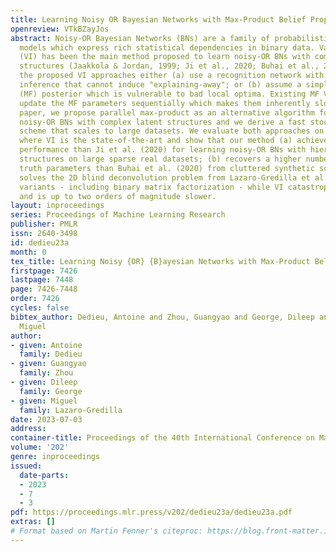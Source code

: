 ```yaml
---
title: Learning Noisy OR Bayesian Networks with Max-Product Belief Propagation
openreview: VTkBZayJos
abstract: Noisy-OR Bayesian Networks (BNs) are a family of probabilistic graphical
  models which express rich statistical dependencies in binary data. Variational inference
  (VI) has been the main method proposed to learn noisy-OR BNs with complex latent
  structures (Jaakkola & Jordan, 1999; Ji et al., 2020; Buhai et al., 2020). However,
  the proposed VI approaches either (a) use a recognition network with standard amortized
  inference that cannot induce "explaining-away"; or (b) assume a simple mean-field
  (MF) posterior which is vulnerable to bad local optima. Existing MF VI methods also
  update the MF parameters sequentially which makes them inherently slow. In this
  paper, we propose parallel max-product as an alternative algorithm for learning
  noisy-OR BNs with complex latent structures and we derive a fast stochastic training
  scheme that scales to large datasets. We evaluate both approaches on several benchmarks
  where VI is the state-of-the-art and show that our method (a) achieves better test
  performance than Ji et al. (2020) for learning noisy-OR BNs with hierarchical latent
  structures on large sparse real datasets; (b) recovers a higher number of ground
  truth parameters than Buhai et al. (2020) from cluttered synthetic scenes; and (c)
  solves the 2D blind deconvolution problem from Lazaro-Gredilla et al. (2021) and
  variants - including binary matrix factorization - while VI catastrophically fails
  and is up to two orders of magnitude slower.
layout: inproceedings
series: Proceedings of Machine Learning Research
publisher: PMLR
issn: 2640-3498
id: dedieu23a
month: 0
tex_title: Learning Noisy {OR} {B}ayesian Networks with Max-Product Belief Propagation
firstpage: 7426
lastpage: 7448
page: 7426-7448
order: 7426
cycles: false
bibtex_author: Dedieu, Antoine and Zhou, Guangyao and George, Dileep and Lazaro-Gredilla,
  Miguel
author:
- given: Antoine
  family: Dedieu
- given: Guangyao
  family: Zhou
- given: Dileep
  family: George
- given: Miguel
  family: Lazaro-Gredilla
date: 2023-07-03
address: 
container-title: Proceedings of the 40th International Conference on Machine Learning
volume: '202'
genre: inproceedings
issued:
  date-parts:
  - 2023
  - 7
  - 3
pdf: https://proceedings.mlr.press/v202/dedieu23a/dedieu23a.pdf
extras: []
# Format based on Martin Fenner's citeproc: https://blog.front-matter.io/posts/citeproc-yaml-for-bibliographies/
---
```

